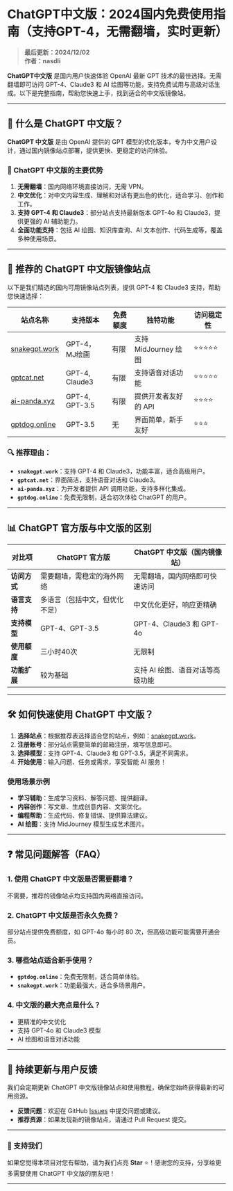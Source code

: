 # ChatGPT中文版：2024国内免费使用指南（支持GPT-4，无需翻墙，实时更新）

> **最后更新：2024/12/02**  
> **作者：nasdli**  


**ChatGPT中文版** 是国内用户快速体验 OpenAI 最新 GPT 技术的最佳选择。无需翻墙即可访问 GPT-4、Claude3 和 AI 绘图等功能，支持免费试用与高级对话生成。以下是完整指南，帮助您快速上手，找到适合的中文版镜像站。

---

## 📌 什么是 ChatGPT 中文版？ 

**ChatGPT 中文版** 是由 OpenAI 提供的 GPT 模型的优化版本，专为中文用户设计，通过国内镜像站点部署，提供更快、更稳定的访问体验。

### 🌟 ChatGPT 中文版的主要优势
1. **无需翻墙**：国内网络环境直接访问，无需 VPN。
2. **中文优化**：对中文内容生成、理解和对话有更出色的优化，适合学习、创作和工作。
3. **支持 GPT-4 和 Claude3**：部分站点支持最新版本 GPT-4o 和 Claude3，提供更强的 AI 辅助能力。
4. **全面功能支持**：包括 AI 绘图、知识库查询、AI 文本创作、代码生成等，覆盖多种使用场景。

---

## 🚀 推荐的 ChatGPT 中文版镜像站点

以下是我们精选的国内可用镜像站点列表，提供 GPT-4 和 Claude3 支持，帮助您快速选择：

| **站点名称**         | **支持版本**         | **免费额度**           | **独特功能**               | **访问稳定性** |
|----------------------|---------------------|------------------------|---------------------------|---------------|
| [snakegpt.work](https://snakegpt.work) | GPT-4，MJ绘画  | 有限     | 支持 MidJourney 绘图       | ⭐⭐⭐⭐⭐       |
| [gptcat.net](https://gptcat.net)        | GPT-4, Claude3  | 有限      | 支持语音对话功能            | ⭐⭐⭐⭐⭐       |
| [ai-panda.xyz](https://gptpanda.net/login?invite_code=34137c47)    | GPT-4, GPT-3.5  | 有限                         | 提供开发者友好的 API        | ⭐⭐⭐⭐        |
| [gptdog.online](https://gptdog.online)  | GPT-3.5         | 无                       | 界面简单，新手友好           | ⭐⭐⭐         |

### 🔍 推荐理由：
- **`snakegpt.work`**：支持 GPT-4 和 Claude3，功能丰富，适合高级用户。
- **`gptcat.net`**：界面简洁，支持语音对话和 Claude3。
- **`ai-panda.xyz`**：为开发者提供 API 调用功能，支持多样化集成。
- **`gptdog.online`**：免费无限制，适合初次体验 ChatGPT 的用户。

---

## 📊 ChatGPT 官方版与中文版的区别

| **对比项**         | **ChatGPT 官方版**                | **ChatGPT 中文版（国内镜像站）**       |
|--------------------|-----------------------------------|-----------------------------------|
| **访问方式**       | 需要翻墙，需稳定的海外网络          | 无需翻墙，国内网络即可快速访问          |
| **语言支持**       | 多语言（包括中文，但优化不足）       | 中文优化更好，响应更精确                |
| **支持模型**       | GPT-4、GPT-3.5                    | GPT-4、Claude3 和 GPT-4o            |
| **使用额度**       | 三小时40次                | 无限制         |
| **功能扩展**       | 较为基础                          | 支持 AI 绘图、语音对话等高级功能        |

---

## 🛠️ 如何快速使用 ChatGPT 中文版？

1. **选择站点**：根据推荐表选择适合您的站点，例如：[snakegpt.work](https://snakegpt.work)。
2. **注册账号**：部分站点需要简单的邮箱注册，填写信息即可。
3. **选择模型**：支持 GPT-4、Claude3 和 GPT-3.5，满足不同需求。
4. **开始使用**：输入问题、任务或需求，享受智能 AI 服务！

### 使用场景示例
- **学习辅助**：生成学习资料、解答问题、提供翻译。
- **内容创作**：写文章、生成创意内容、文案优化。
- **编程帮助**：生成代码、修复错误、提供算法建议。
- **AI 绘图**：支持 MidJourney 模型生成艺术图片。

---

## ❓ 常见问题解答（FAQ）

### 1. 使用 ChatGPT 中文版是否需要翻墙？
不需要，推荐的镜像站点均支持国内网络直接访问。

### 2. ChatGPT 中文版是否永久免费？
部分站点提供免费额度，如 GPT-4o 每小时 80 次，但高级功能可能需要开通会员。

### 3. 哪些站点适合新手使用？
- **`gptdog.online`**：免费无限制，适合简单体验。
- **`snakegpt.work`**：功能最强大，适合多场景用户。

### 4. 中文版的最大亮点是什么？
- 更精准的中文优化
- 支持 GPT-4o 和 Claude3 模型
- AI 绘图和语音对话功能

---

## 🔄 持续更新与用户反馈

我们会定期更新 ChatGPT 中文版镜像站点和使用教程，确保您始终获得最新的可用资源。

- **反馈问题**：欢迎在 GitHub [Issues](https://github.com/your-repo/issues) 中提交问题或建议。
- **推荐资源**：如果发现新的镜像站点，请通过 Pull Request 提交。

---

### 🌟 支持我们

如果您觉得本项目对您有帮助，请为我们点亮 **Star** ⭐！感谢您的支持，分享给更多需要使用 ChatGPT 中文版的朋友吧！

---
